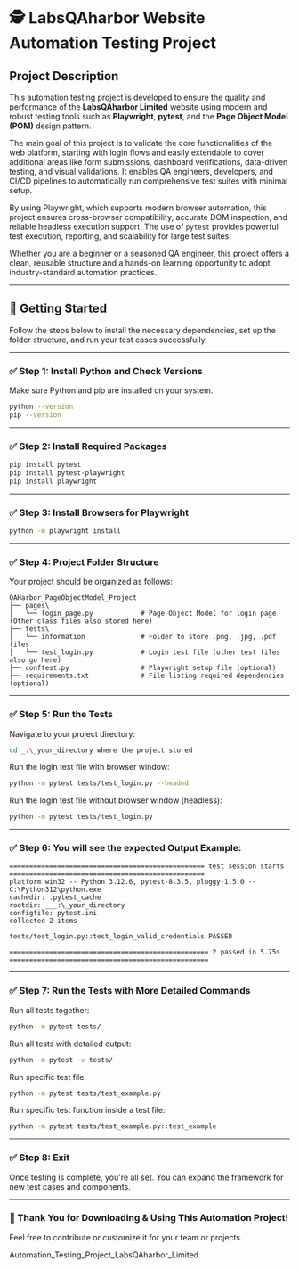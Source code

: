 # 🕵️ LabsQAharbor Website Automation Testing Project

## Project Description

This automation testing project is developed to ensure the quality and performance of the **LabsQAharbor Limited** website using modern and robust testing tools such as **Playwright**, **pytest**, and the **Page Object Model (POM)** design pattern. 

The main goal of this project is to validate the core functionalities of the web platform, starting with login flows and easily extendable to cover additional areas like form submissions, dashboard verifications, data-driven testing, and visual validations. It enables QA engineers, developers, and CI/CD pipelines to automatically run comprehensive test suites with minimal setup. 

By using Playwright, which supports modern browser automation, this project ensures cross-browser compatibility, accurate DOM inspection, and reliable headless execution support. The use of `pytest` provides powerful test execution, reporting, and scalability for large test suites.

Whether you are a beginner or a seasoned QA engineer, this project offers a clean, reusable structure and a hands-on learning opportunity to adopt industry-standard automation practices.

---

## 🚀 Getting Started

Follow the steps below to install the necessary dependencies, set up the folder structure, and run your test cases successfully.

---

### ✅ Step 1: Install Python and Check Versions

Make sure Python and pip are installed on your system.

```bash
python --version
pip --version
```

---

### ✅ Step 2: Install Required Packages

```bash
pip install pytest
pip install pytest-playwright
pip install playwright
```

---

### ✅ Step 3: Install Browsers for Playwright

```bash
python -m playwright install
```

---

### ✅ Step 4: Project Folder Structure

Your project should be organized as follows:

```
QAHarbor_PageObjectModel_Project
├── pages\
│   └── login_page.py            # Page Object Model for login page (Other class files also stored here)
├── tests\
│   └── information              # Folder to store .png, .jpg, .pdf files
│   └── test_login.py            # Login test file (other test files also go here)
├── conftest.py                  # Playwright setup file (optional)
├── requirements.txt             # File listing required dependencies (optional)
```

---

### ✅ Step 5: Run the Tests

Navigate to your project directory:

```bash
cd _:\_your_directory where the project stored
```

Run the login test file with browser window:

```bash
python -m pytest tests/test_login.py --headed
```

Run the login test file without browser window (headless):

```bash
python -m pytest tests/test_login.py
```

---

### ✅ Step 6: You will see the expected Output Example:

```text
================================================= test session starts =================================================
platform win32 -- Python 3.12.6, pytest-8.3.5, pluggy-1.5.0 -- C:\Python312\python.exe
cachedir: .pytest_cache
rootdir: ___:\_your_directory
configfile: pytest.ini
collected 2 items

tests/test_login.py::test_login_valid_credentials PASSED

================================================== 2 passed in 5.75s ==================================================
```

---

### ✅ Step 7: Run the Tests with More Detailed Commands

Run all tests together:

```bash
python -m pytest tests/
```

Run all tests with detailed output:

```bash
python -m pytest -v tests/
```

Run specific test file:

```bash
python -m pytest tests/test_example.py
```

Run specific test function inside a test file:

```bash
python -m pytest tests/test_example.py::test_example
```

---

### ✅ Step 8: Exit

Once testing is complete, you're all set. You can expand the framework for new test cases and components.

---

### 🙏 Thank You for Downloading & Using This Automation Project!

Feel free to contribute or customize it for your team or projects.

Automation_Testing_Project_LabsQAharbor_Limited
